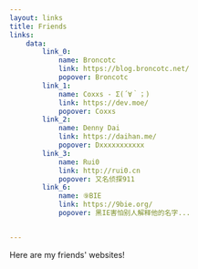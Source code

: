 ```yaml
---
layout: links
title: Friends
links: 
    data:
        link_0: 
            name: Broncotc
            link: https://blog.broncotc.net/
            popover: Broncotc
        link_1: 
            name: Coxxs - Σ(´∀｀；)
            link: https://dev.moe/
            popover: Coxxs
        link_2: 
            name: Denny Dai
            link: https://daihan.me/
            popover: Dxxxxxxxxxxx
        link_3: 
            name: Rui0
            link: http://rui0.cn
            popover: 又名侦探911
        link_6: 
            name: ⑨BIE
            link: https://9bie.org/
            popover: 黑IE害怕别人解释他的名字...


---
```


Here are my friends' websites!
